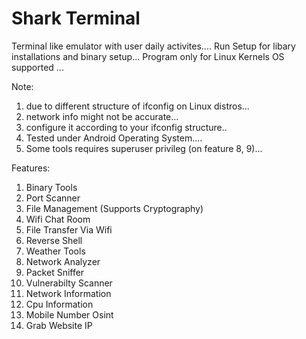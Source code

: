 # Shark Terminal
Terminal like emulator with user daily activites....
Run Setup for libary installations and binary setup...
Program only for Linux Kernels OS supported ...

Note:
1. due to different structure of ifconfig on Linux distros...
2. network info might not be accurate...
3. configure it according to your ifconfig structure..
4. Tested under Android Operating System....
5. Some tools requires superuser privileg (on feature 8, 9)...

Features:
1. Binary Tools
2. Port Scanner
3. File Management (Supports Cryptography)
4. Wifi Chat Room
5. File Transfer Via Wifi
6. Reverse Shell
7. Weather Tools
8. Network Analyzer
9. Packet Sniffer
10. Vulnerabilty Scanner
11. Network Information
12. Cpu Information
13. Mobile Number Osint
14. Grab Website IP

